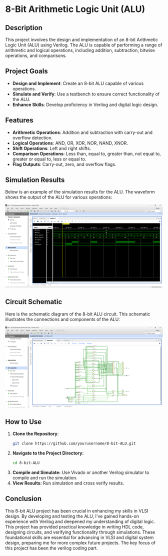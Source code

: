 # 8-Bit Arithmetic Logic Unit (ALU)

## Description

This project involves the design and implementation of an 8-bit Arithmetic Logic Unit (ALU) using Verilog. The ALU is capable of performing a range of arithmetic and logical operations, including addition, subtraction, bitwise operations, and comparisons.

## Project Goals

- **Design and Implement**: Create an 8-bit ALU capable of various operations.
- **Simulate and Verify**: Use a testbench to ensure correct functionality of the ALU.
- **Enhance Skills**: Develop proficiency in Verilog and digital logic design.

## Features

- **Arithmetic Operations**: Addition and subtraction with carry-out and overflow detection.
- **Logical Operations**: AND, OR, XOR, NOR, NAND, XNOR.
- **Shift Operations**: Left and right shifts.
- **Comparison Operations**: Less than, equal to, greater than, not equal to, greater or equal to, less or equal to.
- **Flag Outputs**: Carry-out, zero, and overflow flags.

## Simulation Results

Below is an example of the simulation results for the ALU. The waveform shows the output of the ALU for various operations:

![Simulation Results](https://github.com/BRshreya29/8-bit-ALU-unit/blob/main/images/simulation.png)

## Circuit Schematic

Here is the schematic diagram of the 8-bit ALU circuit. This schematic illustrates the connections and components of the ALU:

![Circuit Schematic](https://github.com/BRshreya29/8-bit-ALU-unit/blob/main/images/schematic.png)

## How to Use

1. **Clone the Repository**:
   ```bash
   git clone https://github.com/yourusername/8-bit-ALU.git
2. **Navigate to the Project Directory:**
   ```bash
   cd 8-bit-ALU
3. **Compile and Simulate:**
   Use Vivado or another Verilog simulator to compile and run the simulation.
4. **View Results:**
   Run simulation and cross verify results. 

## Conclusion

This 8-bit ALU project has been crucial in enhancing my skills in VLSI design. By developing and testing the ALU, I've gained hands-on experience with Verilog and deepened my understanding of digital logic. This project has provided practical knowledge in writing HDL code, designing circuits, and verifying functionality through simulations. These foundational skills are essential for advancing in VLSI and digital system design, preparing me for more complex future projects. The key focus of this project has been the verilog coding part. 
